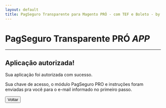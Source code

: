 ```yaml
---
layout: default
title: PagSeguro Transparente para Magento PRÓ - com TEF e Boleto - by Ricardo Martins
---
```


# PagSeguro Transparente PRÓ *APP*
***

## Aplicação autorizada!

Sua aplicação foi autorizada com sucesso.

Sua chave de acesso, o módulo PagSeguro PRO e instruções foram enviadas pra você para o e-mail informado no primeiro passo.

<p id="chave">
</p>
<input type="button" onclick="location.href='../../'" value="Voltar"/>

<script type="text/javascript">
function getParameterByName(name) {
    name = name.replace(/[\[]/, "\\[").replace(/[\]]/, "\\]");
    var regex = new RegExp("[\\?&]" + name + "=([^&#]*)"),
        results = regex.exec(location.search);
    return results === null ? "" : decodeURIComponent(results[1].replace(/\+/g, " "));
}

var chave = getParameterByName('publicKey');

if(chave !== null)
{
	document.getElementById('chave').innerHTML = 'Se você já tem o módulo PRO instalado, configure a chave a seguir em Formas de Pagamento -> PagSeguro PRO - Licença. <br/><strong>Sua chave: '+ chave + '</strong>';
}

</script>